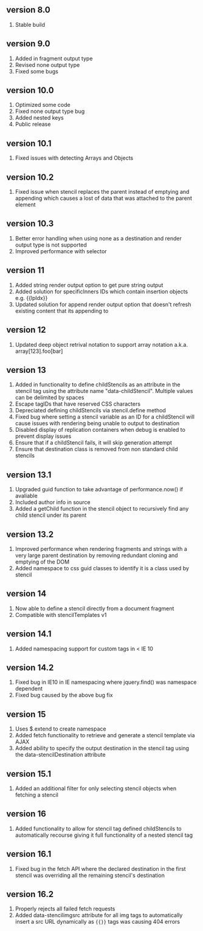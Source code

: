 version 8.0
-------------
1. Stable build

version 9.0
-------------
1. Added in fragment output type
2. Revised none output type
3. Fixed some bugs

version 10.0
-------------
1. Optimized some code
2. Fixed none output type bug 
3. Added nested keys 
4. Public release

version 10.1
-------------
1. Fixed issues with detecting Arrays and Objects

version 10.2
-------------
1. Fixed issue when stencil replaces the parent instead of emptying and appending which causes a lost of data that was attached to the parent element

version 10.3
-------------
1. Better error handling when using none as a destination and render output type is not supported
2. Improved performance with selector

version 11
-------------
1. Added string render output option to get pure string output
2. Added solution for specificInners IDs which contain insertion objects e.g. {{lpIdx}}
3. Updated solution for append render output option that doesn't refresh existing content that its appending to

version 12
-------------
1. Updated deep object retrival notation to support array notation a.k.a. array[123].foo[bar]

version 13
-------------
1. Added in functionality to define childStencils as an attribute in the stencil tag using the attribute name "data-childStencil". Multiple values can be delimited by spaces
2. Escape tagIDs that have reserved CSS characters
3. Depreciated defining childStencils via stencil.define method
4. Fixed bug where setting a stencil variable as an ID for a childStencil will cause issues with rendering being unable to output to destination
5. Disabled display of replication containers when debug is enabled to prevent display issues
6. Ensure that if a childStencil fails, it will skip generation attempt
7. Ensure that destination class is removed from non standard child stencils

version 13.1
-------------
1. Upgraded guid function to take advantage of performance.now() if avaliable
2. Included author info in source
3. Added a getChild function in the stencil object to recursively find any child stencil under its parent

version 13.2
-------------
1. Improved performance when rendering fragments and strings with a very large parent destination by removing redundant cloning and emptying of the DOM
2. Added namespace to css guid classes to identify it is a class used by stencil

version 14
-------------
1. Now able to define a stencil directly from a document fragment
2. Compatible with stencilTemplates v1

version 14.1
-------------
1. Added namespacing support for custom tags in < IE 10

version 14.2
-------------
1. Fixed bug in IE10 in IE namespacing where jquery.find() was namespace dependent
2. Fixed bug caused by the above bug fix

version 15
-------------
1. Uses $.extend to create namespace
2. Added fetch functionality to retrieve and generate a stencil template via AJAX
3. Added ability to specify the output destination in the stencil tag using the data-stencilDestination attribute

version 15.1
-------------
1. Added an additional filter for only selecting stencil objects when fetching a stencil

version 16
-------------
1. Added functionality to allow for stencil tag defined childStencils to automatically recourse giving it full functionality of a  nested stencil tag

version 16.1
-------------
1. Fixed bug in the fetch API where the declared destination in the first stencil was overriding all the remaining stencil's destination

version 16.2
-------------
1. Properly rejects all failed fetch requests
2. Added data-stencilimgsrc attribute for all img tags to automatically insert a src URL dynamically as `{{}}` tags was causing 404 errors